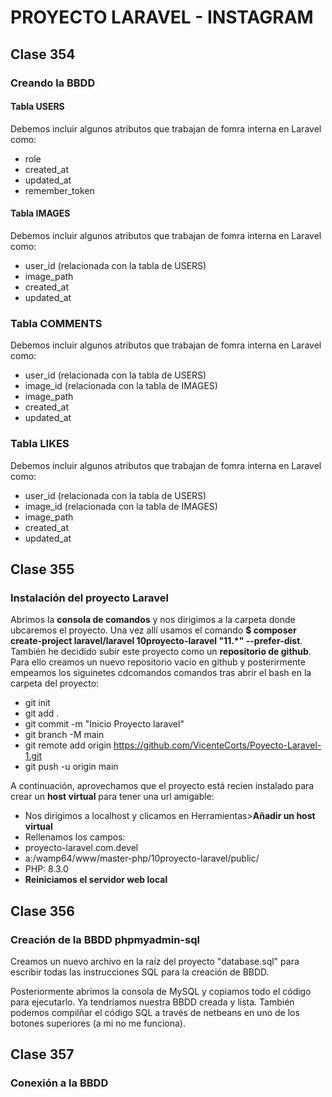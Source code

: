 # PROYECTO LARAVEL - INSTAGRAM
## Clase 354
### Creando la BBDD
#### Tabla USERS
Debemos incluir algunos atributos que trabajan de fomra interna en Laravel como:
- role
- created_at
- updated_at
- remember_token
#### Tabla IMAGES
Debemos incluir algunos atributos que trabajan de fomra interna en Laravel como:
- user_id (relacionada con la tabla de USERS)
- image_path
- created_at
- updated_at
### Tabla COMMENTS
Debemos incluir algunos atributos que trabajan de fomra interna en Laravel como:
- user_id (relacionada con la tabla de USERS)
- image_id (relacionada con la tabla de IMAGES)
- image_path
- created_at
- updated_at
### Tabla LIKES
Debemos incluir algunos atributos que trabajan de fomra interna en Laravel como:
- user_id (relacionada con la tabla de USERS)
- image_id (relacionada con la tabla de IMAGES)
- image_path
- created_at
- updated_at

## Clase 355
### Instalación del proyecto Laravel
Abrimos la **consola de comandos** y nos dirigimos a la carpeta donde ubcaremos el proyecto. Una vez allí usamos el comando 
**$ composer create-project laravel/laravel 10proyecto-laravel "11.*" --prefer-dist**. También he decidido subir este proyecto 
como un **repositorio de github**. Para ello creamos un nuevo repositorio vacío en github y posterirmente empeamos los siguinetes 
cdcomandos comandos tras abrir el bash en la carpeta del proyecto:
- git init
- git add .
- git commit -m "Inicio Proyecto laravel"
- git branch -M main
- git remote add origin https://github.com/VicenteCorts/Poyecto-Laravel-1.git
- git push -u origin main

A continuación, aprovechamos que el proyecto está recien instalado para crear un **host virtual** para tener una url amigable:
- Nos dirigimos a localhost y clicamos en Herramientas>**Añadir un host virtual**
- Rellenamos los campos: 
- proyecto-laravel.com.devel
- a:/wamp64/www/master-php/10proyecto-laravel/public/
- PHP: 8.3.0
- **Reiniciamos el servidor web local**

## Clase 356
### Creación de la BBDD phpmyadmin-sql
Creamos un nuevo archivo en la raíz del proyecto "database.sql" para escribir todas las instrucciones SQL para la creación de BBDD.

Posteriormente abrimos la consola de MySQL y copiamos todo el código para ejecutarlo. Ya tendríamos nuestra BBDD creada y lista.
También podemos compilñar el código SQL a través de netbeans en uno de los botones superiores (a mi no me funciona).

## Clase 357
### Conexión a la BBDD






